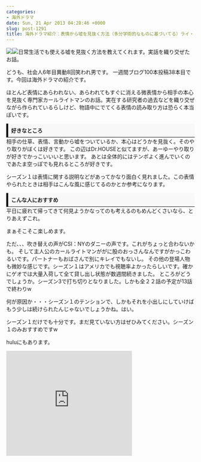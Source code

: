 ```yaml
---
categories:
- 海外ドラマ
date: Sun, 21 Apr 2013 04:28:46 +0000
slug: post-1291
title: 海外ドラマ紹介：表情から嘘を見抜く方法（多分学術的なものに基づいてる）ライ・トゥー・ミー
---
```


<a href="http://www.amazon.co.jp/gp/product/B0083RQJU2/ref=as_li_ss_il?ie=UTF8&amp;camp=247&amp;creative=7399&amp;creativeASIN=B0083RQJU2&amp;linkCode=as2&amp;tag=warawareotoko-22">![](images/q?_encoding=UTF8&amp;ASIN=B0083RQJU2&amp;Format=_SL160_&amp;ID=AsinImage&amp;MarketPlace=JP&amp;ServiceVersion=20070822&amp;WS=1&amp;tag=warawareotoko-22)</a>![](images/ir?t=warawareotoko-22&amp;l=as2&amp;o=9&amp;a=B0083RQJU2)日常生活でも使える嘘を見抜く方法を教えてくれます。実話を織り交ぜたお話。

<!--more-->

どうも、社会人6年目異動8回笑われ男です。
一週間ブログ100本投稿38本目です。今回は海外ドラマの紹介です。
<script type="text/javascript">// <![CDATA[
google_ad_client = "ca-pub-5375836130573295";
/* ads by google */
google_ad_slot = "3126708966";
google_ad_width = 468;
google_ad_height = 60;
// ]]></script>
<script type="text/javascript" src="http://pagead2.googlesyndication.com/pagead/show_ads.js">// <![CDATA[

// ]]></script>

ほとんど表情にあらわれない、あらわれてもすぐに消える微表情から相手の本心を見抜く専門家カールライトマンのお話。実在する研究者の過去などを織り交ぜながら作られているらしけど、物語中にでてくる表情の読み取り方は恐らく本当ぽいです。
<div style="padding: 8px 8px; border-color: #000000; border-width: 0 0 1px 5px; border-style: solid; background: #F8F8F8;"><b>好きなところ</b></div>
相手の仕草、表情、言動から嘘をついているか、本心はどうかを見抜く。そのやり取りがぼくは好きです。
この辺はDr.HOUSEと似てますが、あーゆーやり取りが好きでかっこいいいと思います。
あとは全体的にはテンポよく進んでいくのであたま空っぽでも見れるところが好きです。

シーズン１は表情に関する説明などがあってかなり面白く見れました。この表情やられたときは相手はこんな風に感じてるのかとか参考になります。
<div style="padding: 8px 8px; border-color: #000000; border-width: 0 0 1px 5px; border-style: solid; background: #F8F8F8;"><b>こんな人におすすめ</b></div>
平日に疲れて帰ってきて何見ようかなってのも考えるのもめんどくさいなら、とりあえずこれ。

まぁそこそこ楽しめます。

ただ、、、吹き替えの声がCSI：NYのダニーの声です。これがちょっと合わないかも。
そして主人公のカールライトマンががに股のおっさんなんですがかっこわるいです。パートナーもおばさんで別にキレイでもないし。
その他の登場人物も微妙な感じです。シーズン１はアメリカでも視聴率よかったらしいです。確かにゲオでは大量入荷して全て貸し出し状態が数週間続きました。
ところがどうでしょうか。シーズン3で打ち切りとなりました。しかも全２２話の予定が13話で終わりw

何が原因か・・・シーズン１のテンションで、しかもそれを小出しにしていけばもう少しは続けられたんじゃないでしょうかね。はい。

シーズン１だけでも十分です。まだ見ていない方はぜひみてください。シーズン１のみおすすめですw

huluにもあります。
<iframe src="http://ad.jp.ap.valuecommerce.com/servlet/htmlbanner?sid=3041033&amp;pid=881853896" height="280" width="336" frameborder="0" marginwidth="0" marginheight="0" scrolling="no"></iframe>